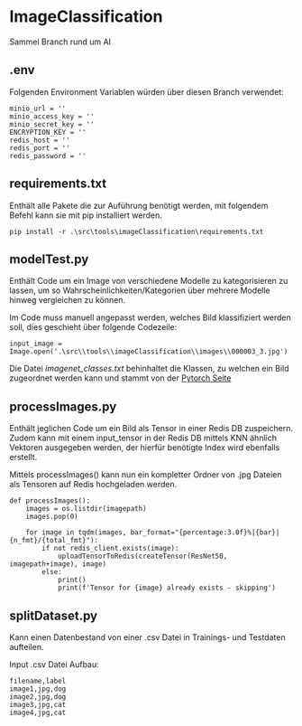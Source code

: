 # ImageClassification
Sammel Branch rund um AI 

## .env
Folgenden Environment Variablen würden über diesen Branch verwendet:
```
minio_url = ''
minio_access_key = ''
minio_secret_key = ''
ENCRYPTION_KEY = ''
redis_host = ''
redis_port = ''
redis_password = ''
```

## requirements.txt
Enthält alle Pakete die zur Auführung benötigt werden, mit folgendem Befehl kann sie mit pip installiert werden.
```
pip install -r .\src\tools\imageClassification\requirements.txt
```

## modelTest.py
Enthält Code um ein Image von verschiedene Modelle zu kategorisieren zu lassen, um so Wahrscheinlichkeiten/Kategorien über mehrere Modelle hinweg vergleichen zu können.

Im Code muss manuell angepasst werden, welches Bild klassifiziert werden soll, dies geschieht über folgende Codezeile:
```
input_image = Image.open('.\src\\tools\\imageClassification\\images\\000003_3.jpg')
```

Die Datei *imagenet_classes.txt* behinhaltet die Klassen, zu welchen ein Bild zugeordnet werden kann und stammt von der [Pytorch Seite](https://raw.githubusercontent.com/pytorch/hub/master/imagenet_classes.txt)


## processImages.py
Enthält jeglichen Code um ein Bild als Tensor in einer Redis DB zuspeichern.
Zudem kann mit einem input_tensor in der Redis DB mittels KNN ähnlich Vektoren ausgegeben werden, der hierfür benötigte Index wird ebenfalls erstellt.

Mittels processImages() kann nun ein kompletter Ordner von .jpg Dateien als Tensoren auf Redis hochgeladen werden.
```
def processImages():
    images = os.listdir(imagepath)
    images.pop(0)

    for image in tqdm(images, bar_format="{percentage:3.0f}%|{bar}| {n_fmt}/{total_fmt}"):
        if not redis_client.exists(image):
            uploadTensorToRedis(createTensor(ResNet50, imagepath+image), image)
        else:
            print()
            print(f'Tensor for {image} already exists - skipping')
```


## splitDataset.py
Kann einen Datenbestand von einer .csv Datei in Trainings- und Testdaten aufteilen.

Input .csv Datei Aufbau:
```
filename,label
image1,jpg,dog
image2,jpg,dog
image3,jpg,cat
image4,jpg,cat
```